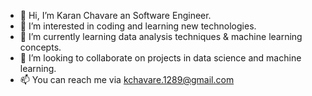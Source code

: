 - 👋 Hi, I’m Karan Chavare an Software Engineer.
- 👀 I’m interested in coding and learning new technologies.
- 🌱 I’m currently learning data analysis techniques & machine learning concepts.
- 💞️ I’m looking to collaborate on projects in data science and machine learning.
- 📫 You can reach me via kchavare.1289@gmail.com
